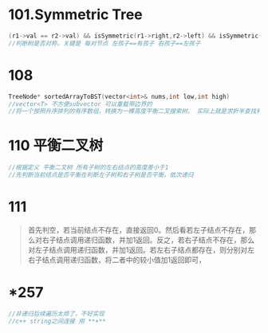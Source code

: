 # 101.Symmetric Tree
```cpp
(r1->val == r2->val) && isSymmetric(r1->right,r2->left) && isSymmetric(r1->left,r2->right);
//判断树是否对称，关键是 每对节点 左孩子==有孩子 右孩子==左孩子
```

# 108
```cpp
TreeNode* sortedArrayToBST(vector<int>& nums,int low,int high)
//vector<T> 不方便subvector 可以重载带边界的
//将一个按照升序排列的有序数组，转换为一棵高度平衡二叉搜索树。 实际上就是求折半查找判定树
```
# 110 平衡二叉树
```cpp
//根据定义 平衡二叉树 所有子树的左右结点的高度差小于1
//先判断当前结点是否平衡在判断左子树和右子树是否平衡，依次递归
```

# 111 
>首先判空，若当前结点不存在，直接返回0。然后看若左子结点不存在，那么对右子结点调用递归函数，并加1返回。反之，若右子结点不存在，那么对左子结点调用递归函数，并加1返回。若左右子结点都存在，则分别对左右子结点调用递归函数，将二者中的较小值加1返回即可， 

# *257
```cpp
//非递归后续遍历太烦了，不好实现
//c++ string之间连接 用 **+**
```

